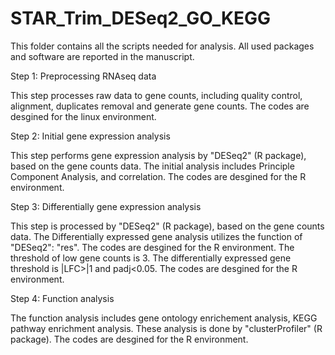 # STAR_Trim_DESeq2_GO_KEGG
This folder contains all the scripts needed for analysis. All used packages and software are reported in the manuscript.

Step 1: Preprocessing RNAseq data

This step processes raw data to gene counts, including quality control, alignment, duplicates removal and generate gene counts. The codes are desgined for the linux environment.

Step 2: Initial gene expression analysis

This step performs gene expression analysis by "DESeq2" (R package), based on the gene counts data. The initial analysis includes Principle Component Analysis, and correlation. The codes are desgined for the R environment.

Step 3: Differentially gene expression analysis

This step is processed by "DESeq2" (R package), based on the gene counts data. The Differentially expressed gene analysis utilizes the function of "DESeq2": "res". The codes are desgined for the R environment. The threshold of low gene counts is 3. The differentially expressed gene threshold is |LFC>|1 and padj<0.05. The codes are desgined for the R environment.

Step 4: Function analysis

The function analysis includes gene ontology enrichement analysis, KEGG pathway enrichment analysis. These analysis is done by "clusterProfiler" (R package). The codes are desgined for the R environment.
